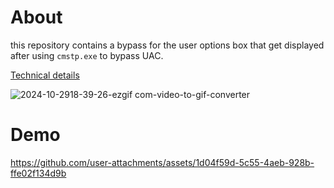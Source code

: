 # About
this repository contains a bypass for the user options box that get displayed after using `cmstp.exe` to bypass UAC. 

[Technical details](https://0xprimo.github.io/posts/cmstp-uac-bypass/)

![2024-10-2918-39-26-ezgif com-video-to-gif-converter](https://github.com/user-attachments/assets/3a9df18a-d5ff-4c53-af8b-9108d4c39f9c)

# Demo



https://github.com/user-attachments/assets/1d04f59d-5c55-4aeb-928b-ffe02f134d9b

